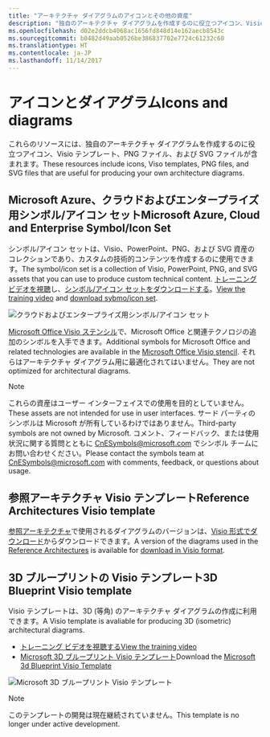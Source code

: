 ```yaml
---
title: "アーキテクチャ ダイアグラムのアイコンとその他の資産"
description: "独自のアーキテクチャ ダイアグラムを作成するのに役立つアイコン、Visio テンプレート、PNG ファイル、および SVG ファイル"
ms.openlocfilehash: d02e2ddcb4068ac1656fd848d14e162aecb8543c
ms.sourcegitcommit: b0482d49aab0526be386837702e7724c61232c60
ms.translationtype: HT
ms.contentlocale: ja-JP
ms.lasthandoff: 11/14/2017
---
```

# <a name="icons-and-diagrams"></a><span data-ttu-id="be1dc-103">アイコンとダイアグラム</span><span class="sxs-lookup"><span data-stu-id="be1dc-103">Icons and diagrams</span></span>

<span data-ttu-id="be1dc-104">これらのリソースには、独自のアーキテクチャ ダイアグラムを作成するのに役立つアイコン、Visio テンプレート、PNG ファイル、および SVG ファイルが含まれます。</span><span class="sxs-lookup"><span data-stu-id="be1dc-104">These resources include icons, Viso templates, PNG files, and SVG files that are useful for producing your own architecture diagrams.</span></span>

## <a name="microsoft-azure-cloud-and-enterprise-symbolicon-set"></a><span data-ttu-id="be1dc-105">Microsoft Azure、クラウドおよびエンタープライズ用シンボル/アイコン セット</span><span class="sxs-lookup"><span data-stu-id="be1dc-105">Microsoft Azure, Cloud and Enterprise Symbol/Icon Set</span></span>

<span data-ttu-id="be1dc-106">シンボル/アイコン セットは、Visio、PowerPoint、PNG、および SVG 資産のコレクションであり、カスタムの技術的コンテンツを作成するのに使用できます。</span><span class="sxs-lookup"><span data-stu-id="be1dc-106">The symbol/icon set is a collection of Visio, PowerPoint, PNG, and SVG assets that you can use to produce custom technical content.</span></span>
<span data-ttu-id="be1dc-107">[トレーニング ビデオを視聴](http://aka.ms/CnESymbolsVideo)し、[シンボル/アイコン セットをダウンロードする](http://aka.ms/CnESymbols)。</span><span class="sxs-lookup"><span data-stu-id="be1dc-107">[View the training video](http://aka.ms/CnESymbolsVideo) and [download sybmo/icon set](http://aka.ms/CnESymbols).</span></span> 

![クラウドおよびエンタープライズ用シンボル/アイコン セット](./_images/CnESymbols.png)

<span data-ttu-id="be1dc-109">[Microsoft Office Visio ステンシル](http://www.microsoft.com/en-us/download/details.aspx?id=35772)で、Microsoft Office と関連テクノロジの追加のシンボルを入手できます。</span><span class="sxs-lookup"><span data-stu-id="be1dc-109">Additional symbols for Microsoft Office and related technologies are available in the [Microsoft Office Visio stencil](http://www.microsoft.com/en-us/download/details.aspx?id=35772).</span></span> <span data-ttu-id="be1dc-110">それらはアーキテクチャ ダイアグラム用に最適化されてはいません。</span><span class="sxs-lookup"><span data-stu-id="be1dc-110">They are not optimized for architectural diagrams.</span></span>   

> [!NOTE]
> <span data-ttu-id="be1dc-111">これらの資産はユーザー インターフェイスでの使用を目的としていません。</span><span class="sxs-lookup"><span data-stu-id="be1dc-111">These assets are not intended for use in user interfaces.</span></span> <span data-ttu-id="be1dc-112">サード パーティのシンボルは Microsoft が所有しているわけではありません。</span><span class="sxs-lookup"><span data-stu-id="be1dc-112">Third-party symbols are not owned by Microsoft.</span></span>
> <span data-ttu-id="be1dc-113">コメント、フィードバック、または使用状況に関する質問とともに [ CnESymbols@microsoft.com](mailto:CnESymbols@microsoft.com) でシンボル チームにお問い合わせください。</span><span class="sxs-lookup"><span data-stu-id="be1dc-113">Please contact the symbols team at [CnESymbols@microsoft.com](mailto:CnESymbols@microsoft.com) with comments, feedback, or questions about usage.</span></span>

## <a name="reference-architectures-visio-template"></a><span data-ttu-id="be1dc-114">参照アーキテクチャ Visio テンプレート</span><span class="sxs-lookup"><span data-stu-id="be1dc-114">Reference Architectures Visio template</span></span> 

<span data-ttu-id="be1dc-115">[参照アーキテクチャ](../reference-architectures/index.md)で使用されるダイアグラムのバージョンは、[Visio 形式でダウンロード](https://aka.ms/arch-diagrams)からダウンロードできます。</span><span class="sxs-lookup"><span data-stu-id="be1dc-115">A version of the diagrams used in the [Reference Architectures](../reference-architectures/index.md) is available for [download in Visio format](https://aka.ms/arch-diagrams).</span></span>

## <a name="3d-blueprint-visio-template"></a><span data-ttu-id="be1dc-116">3D ブループリントの Visio テンプレート</span><span class="sxs-lookup"><span data-stu-id="be1dc-116">3D Blueprint Visio template</span></span>

<span data-ttu-id="be1dc-117">Visio テンプレートは、3D (等角) のアーキテクチャ ダイアグラムの作成に利用できます。</span><span class="sxs-lookup"><span data-stu-id="be1dc-117">A Visio template is avaliable for producing 3D (isometric) architectural diagrams.</span></span>

- [<span data-ttu-id="be1dc-118">トレーニング ビデオを視聴する</span><span class="sxs-lookup"><span data-stu-id="be1dc-118">View the training video</span></span>](http://aka.ms/3dBlueprintTemplateVideo) 
- <span data-ttu-id="be1dc-119">[Microsoft 3D ブループリント Visio テンプレート](http://aka.ms/3DBlueprintTemplate)</span><span class="sxs-lookup"><span data-stu-id="be1dc-119">Download the [Microsoft 3d Blueprint Visio Template](http://aka.ms/3DBlueprintTemplate)</span></span>

![Microsoft 3D ブループリント Visio テンプレート](./_images/3DBlueprintVisioTemplate.png)

> [!NOTE]
> <span data-ttu-id="be1dc-121">このテンプレートの開発は現在継続されていません。</span><span class="sxs-lookup"><span data-stu-id="be1dc-121">This template is no longer under active development.</span></span>
